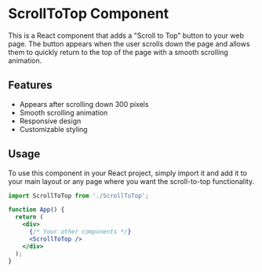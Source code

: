 # ScrollToTop Component

This is a React component that adds a "Scroll to Top" button to your web page. The button appears when the user scrolls down the page and allows them to quickly return to the top of the page with a smooth scrolling animation.

## Features

- Appears after scrolling down 300 pixels
- Smooth scrolling animation
- Responsive design
- Customizable styling

## Usage

To use this component in your React project, simply import it and add it to your main layout or any page where you want the scroll-to-top functionality.

```jsx
import ScrollToTop from './ScrollToTop';

function App() {
  return (
    <div>
      {/* Your other components */}
      <ScrollToTop />
    </div>
  );
}
